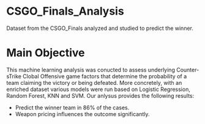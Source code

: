 # CSGO_Finals_Analysis
Dataset from the CSGO_Finals analyzed and studied to predict the winner. 

# Main Objective
This machine learning analysis was conucted to assess underlying Counter-sTrike Clobal Offensive game factors that determine the probability of a team claiming the victory or being defeated. More concretely, with an enriched dataset various models were run based on Logistic Regression, Random Forest, KNN and SVM. Our anlysus provides the following results:

 * Predict the winner team in 86% of the cases.
 * Weapon pricing influences the outcome significantly. 
